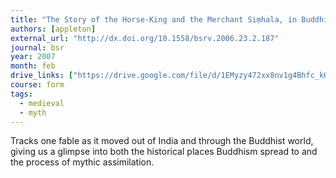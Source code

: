 ```yaml
---
title: "The Story of the Horse-King and the Merchant Siṃhala, in Buddhist Texts"
authors: [appleton]
external_url: "http://dx.doi.org/10.1558/bsrv.2006.23.2.187"
journal: bsr
year: 2007
month: feb
drive_links: ["https://drive.google.com/file/d/1EMyzy472xx8nv1g4Bhfc_kHGmoH-IVM1/view?usp=drivesdk"]
course: form
tags:
  - medieval
  - myth
---
```


Tracks one fable as it moved out of India and through the Buddhist world, giving us a glimpse into both the historical places Buddhism spread to and the process of mythic assimilation.
